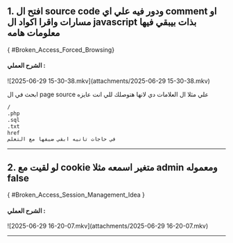## 1. افتح ال source code ودور فيه علي اي comment او مسارات واقرا اكواد ال javascript بذات بيبقي فيها معلومات هامه 

 { #Broken_Access_Forced_Browsing}

#### الشرح العملي : 
![2025-06-29 15-30-38.mkv](attachments/2025-06-29 15-30-38.mkv)

ابحث في ال page source علي مثلا ال العلامات دي لانها هتوصلك للي انت عايزه 

```bash
/
.php
.sql
.txt
href
في حاجات تانيه ابقي ضيفها مع التعلم
```





-----------------
## 2. لو لقيت مع cookie متغير اسمعه مثلا admin ومعموله false
{ #Broken_Access_Session_Management_Idea }


#### الشرح العملي : 
![2025-06-29 16-20-07.mkv](attachments/2025-06-29 16-20-07.mkv)


------
